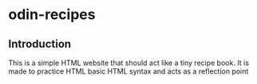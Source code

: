 # odin-recipes

## Introduction
This is a simple HTML website that should act like a tiny recipe book.
It is made to practice HTML basic HTML syntax and acts as a reflection point
